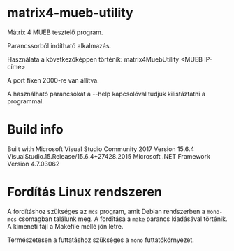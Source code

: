 # matrix4-mueb-utility
Mátrix 4 MUEB tesztelő program.

Parancssorból indítható alkalmazás. 

Használata a következőképpen történik:
matrix4MuebUtility <MUEB IP-címe>

A port fixen 2000-re van állítva.

A használható parancsokat a --help kapcsolóval tudjuk kilistáztatni a programmal.

# Build info
Built with 
Microsoft Visual Studio Community 2017 
Version 15.6.4
VisualStudio.15.Release/15.6.4+27428.2015
Microsoft .NET Framework
Version 4.7.03062

# Fordítás Linux rendszeren

A fordításhoz szükséges az ```mcs``` program, amit Debian rendszerben a ```mono-mcs``` csomagban találunk meg. A fordítása a ```make``` parancs kiadásával történik. A kimeneti fájl a Makefile mellé jön létre.

Természetesen a futtatáshoz szükséges a ```mono``` futtatókörnyezet.
